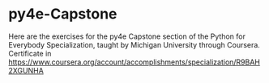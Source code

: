 # py4e-Capstone
Here are the exercises for the py4e Capstone section of the Python for Everybody Specialization, taught by Michigan University through Coursera. Certificate in https://www.coursera.org/account/accomplishments/specialization/R9BAH2XGUNHA

